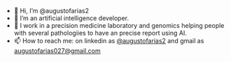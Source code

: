 - 👋 Hi, I’m @augustofarias2
- 👀 I’m an artificial intelligence developer.
- 💞️ I work in a precision medicine laboratory and genomics helping people with several pathologiies to have an precise report using AI.
- 📫 How to reach me: on linkedin as [@augustofarias2](https://www.linkedin.com/in/augustofarias2/) and gmail as [augustofarias027@gmail.com](augustofarias027@gmail.com)

<!---
augustofarias2/augustofarias2 is a ✨ special ✨ repository because its `README.md` (this file) appears on your GitHub profile.
You can click the Preview link to take a look at your changes.
--->
